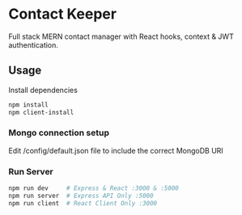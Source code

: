 # Contact Keeper

Full stack MERN contact manager with React hooks, context & JWT authentication. 

## Usage

Install dependencies

```bash
npm install
npm client-install
```

### Mongo connection setup

Edit /config/default.json file to include the correct MongoDB URI

### Run Server

```bash
npm run dev     # Express & React :3000 & :5000
npm run server  # Express API Only :5000
npm run client  # React Client Only :3000
```
